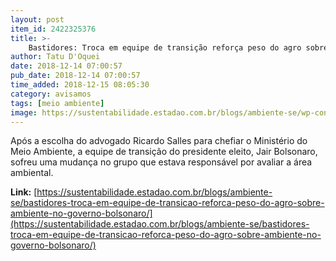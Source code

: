 ```yaml
---
layout: post
item_id: 2422325376
title: >-
    Bastidores: Troca em equipe de transição reforça peso do agro sobre ambiente na gestão Bolsonaro
author: Tatu D'Oquei
date: 2018-12-14 07:00:57
pub_date: 2018-12-14 07:00:57
time_added: 2018-12-15 08:05:30
category: avisamos
tags: [meio ambiente]
image: https://sustentabilidade.estadao.com.br/blogs/ambiente-se/wp-content/uploads/sites/92/2018/12/salles.jpg
---
```


Após a escolha do advogado Ricardo Salles para chefiar o Ministério do Meio Ambiente, a equipe de transição do presidente eleito, Jair Bolsonaro, sofreu uma mudança no grupo que estava responsável por avaliar a área ambiental.

**Link:** [https://sustentabilidade.estadao.com.br/blogs/ambiente-se/bastidores-troca-em-equipe-de-transicao-reforca-peso-do-agro-sobre-ambiente-no-governo-bolsonaro/](https://sustentabilidade.estadao.com.br/blogs/ambiente-se/bastidores-troca-em-equipe-de-transicao-reforca-peso-do-agro-sobre-ambiente-no-governo-bolsonaro/)

